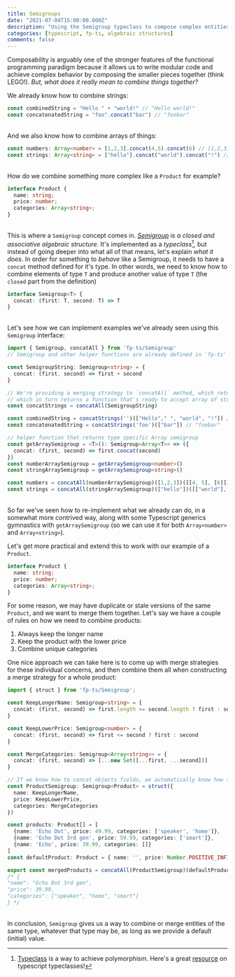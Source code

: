 ```yaml
---
title: Semigroups
date: "2021-07-04T15:00:00.000Z"
description: "Using the Semigroup typeclass to compose complex entities"
categories: [typescript, fp-ts, algebraic structures]
comments: false
---
```


Composability is arguably one of the stronger features of the functional programming paradigm because it allows us to write modular code and achieve complex behavior by composing the smaller pieces together (think LEGO!). _But, what does it really mean to combine things together?_

We already know how to combine strings:
```ts
const combinedString = "Hello " + "world!" // "Hello world!"
const concatenatedString = "foo".concat("bar") // "foobar"
```
\
And we also know how to combine arrays of things:
```ts
const numbers: Array<number> = [1,2,3].concat(4,5).concat(6) // [1,2,3,4,5,6]
const strings: Array<string> = ["hello"].concat("world").concat("!") // ["hello", "world", "!"]

```
\
How do we combine something more complex like a `Product` for example?
```ts
interface Product {
  name: string;
  price: number;
  categories: Array<string>;
}
```
\
This is where a `Semigroup` concept comes in. _[Semigroup](https://en.wikipedia.org/wiki/Semigroup) is a closed and associative algebraic structure_. It's implemented as a _typeclass_[^1], but instead of going deeper into what all of that means, let's explain _what it does_. In order for something to _behave_ like a Semigroup, it needs to have a `concat` method defined for it's type. In other words, we need to know how to combine elements of type `T` and produce another value of type `T` (the `closed` part from the definition)

```ts
interface Semigroup<T> {
  concat: (first: T, second: T) => T
}
```
\
Let's see how we can implement examples we've already seen using this `Semigroup` interface:

```ts
import { Semigroup, concatAll } from 'fp-ts/Semigroup'
// Semigroup and other helper functions are already defined in 'fp-ts' library

const SemigroupString: Semigroup<string> = {
  concat: (first, second) => first + second
}

// We're providing a merging strategy to `concatAll` method, which returns a function expecting an initial value, 
// which in turn returns a function that's ready to accept array of strings.
const concatStrings = concatAll(SemigroupString)

const combinedString = concatStrings('')(["Hello"," ", "world", "!"]) // "Hello world!" 
const concatenatedString = concatStrings('foo')(["bar"]) // "foobar"

// helper function that returns type specific Array semigroup
const getArraySemigroup = <T>(): Semigroup<Array<T>> => ({
  concat: (first, second) => first.concat(second)
})
const numberArraySemigroup = getArraySemigroup<number>()
const stringArraySemigroup = getArraySemigroup<string>()

const numbers = concatAll(numberArraySemigroup)([1,2,3])([[4, 5], [6]]) // [1,2,3,4,5,6]
const strings = concatAll(stringArraySemigroup)(["hello"])([["world"], ["!"]]) // ["hello", "world"]

```
\
So far we've seen how to re-implement what we already can do, in a somewhat more contrived way, along with some Typescript generics gymnastics with `getArraySemigroup` (so we can use it for both `Array<number>` and `Array<string>`).

Let's get more practical and extend this to work with our example of a `Product`.
```ts
interface Product {
  name: string;
  price: number;
  categories: Array<string>;
}
```

For some reason, we may have duplicate or stale versions of the same `Product`, and we want to merge them together.
Let's say we have a couple of rules on how we need to combine products:
 
1) Always keep the longer name
2) Keep the product with the lower price
3) Combine unique categories

One nice approach we can take here is to come up with merge strategies for these individual concerns, and then combine them all when constructing a merge strategy for a whole product:

```ts
import { struct } from 'fp-ts/Semigroup';

const KeepLongerName: Semigroup<string> = {
  concat: (first, second) => first.length >= second.length ? first : second
}

const KeepLowerPrice: Semigroup<number> = {
  concat: (first, second) => first <= second ? first : second
}

const MergeCategories: Semigroup<Array<string>> = {
  concat: (first, second) => [...new Set([...first, ...second])]
}

// If we know how to concat objects fields, we automatically know how to merge the whole object as well (using `struct`)
const ProductSemigroup: Semigroup<Product> = struct({
  name: KeepLongerName,
  price: KeepLowerPrice,
  categories: MergeCategories
})

const products: Product[] = [
  {name: 'Echo Dot', price: 49.99, categories: ['speaker', 'home']}, 
  {name: 'Echo Dot 3rd gen', price: 59.99, categories: ['smart']},
  {name: 'Echo', price: 39.99, categories: []}
]
const defaultProduct: Product = { name: '', price: Number.POSITIVE_INFINITY, categories: [] }

export const mergedProducts = concatAll(ProductSemigroup)(defaultProduct)(products)
/* {
"name": "Echo Dot 3rd gen", 
"price": 39.99,
"categories": ["speaker", "home", "smart"]
} */

```

\
In conclusion, `Semigroup` gives us a way to combine or merge entities of the same type, whatever that type may be, as long as we provide a default (initial) value.

[^1]: [Typeclass](https://en.wikipedia.org/wiki/Type_class) is a way to achieve polymorphism. Here's a great [resource](https://paulgray.net/typeclasses-in-typescript/) on typescript typeclasses!
